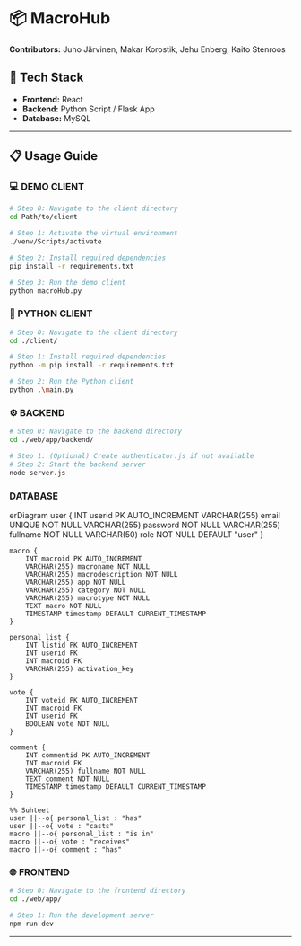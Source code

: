 # 📦 MacroHub

**Contributors:** Juho Järvinen, Makar Korostik, Jehu Enberg, Kaito Stenroos

## 🚀 Tech Stack
- **Frontend:** React
- **Backend:** Python Script / Flask App
- **Database:** MySQL

---

## 📋 Usage Guide

### 💻 DEMO CLIENT
```bash
# Step 0: Navigate to the client directory
cd Path/to/client

# Step 1: Activate the virtual environment
./venv/Scripts/activate

# Step 2: Install required dependencies
pip install -r requirements.txt

# Step 3: Run the demo client
python macroHub.py
```

### 🐍 PYTHON CLIENT
```bash
# Step 0: Navigate to the client directory
cd ./client/

# Step 1: Install required dependencies
python -m pip install -r requirements.txt

# Step 2: Run the Python client
python .\main.py
```

### ⚙️ BACKEND
```bash
# Step 0: Navigate to the backend directory
cd ./web/app/backend/

# Step 1: (Optional) Create authenticator.js if not available
# Step 2: Start the backend server
node server.js
```
### DATABASE
erDiagram
    user {
        INT userid PK AUTO_INCREMENT
        VARCHAR(255) email UNIQUE NOT NULL
        VARCHAR(255) password NOT NULL
        VARCHAR(255) fullname NOT NULL
        VARCHAR(50) role NOT NULL DEFAULT "user"
    }
    
    macro {
        INT macroid PK AUTO_INCREMENT
        VARCHAR(255) macroname NOT NULL
        VARCHAR(255) macrodescription NOT NULL
        VARCHAR(255) app NOT NULL
        VARCHAR(255) category NOT NULL
        VARCHAR(255) macrotype NOT NULL
        TEXT macro NOT NULL
        TIMESTAMP timestamp DEFAULT CURRENT_TIMESTAMP
    }
    
    personal_list {
        INT listid PK AUTO_INCREMENT
        INT userid FK
        INT macroid FK
        VARCHAR(255) activation_key
    }
    
    vote {
        INT voteid PK AUTO_INCREMENT
        INT macroid FK
        INT userid FK
        BOOLEAN vote NOT NULL
    }
    
    comment {
        INT commentid PK AUTO_INCREMENT
        INT macroid FK
        VARCHAR(255) fullname NOT NULL
        TEXT comment NOT NULL
        TIMESTAMP timestamp DEFAULT CURRENT_TIMESTAMP
    }

    %% Suhteet
    user ||--o{ personal_list : "has"
    user ||--o{ vote : "casts"
    macro ||--o{ personal_list : "is in"
    macro ||--o{ vote : "receives"
    macro ||--o{ comment : "has"


### 🌐 FRONTEND
```bash
# Step 0: Navigate to the frontend directory
cd ./web/app/

# Step 1: Run the development server
npm run dev
```

---
